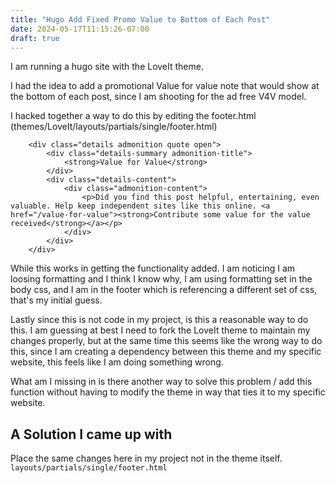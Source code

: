 ```yaml
---
title: "Hugo Add Fixed Promo Value to Bottom of Each Post"
date: 2024-05-17T11:15:26-07:00
draft: true
---
```


I am running a hugo site with the LoveIt theme.

I had the idea to add a promotional Value for value note that would show at the bottom of each post, since I am shooting for the ad free V4V model.

I hacked together a way to do this by editing the footer.html (themes/LoveIt/layouts/partials/single/footer.html)

        <div class="details admonition quote open">
            <div class="details-summary admonition-title">
                <strong>Value for Value</strong>
            </div>
            <div class="details-content">
                <div class="admonition-content">
                    <p>Did you find this post helpful, entertaining, even valuable. Help keep independent sites like this online. <a href="/value-for-value"><strong>Contribute some value for the value received</strong></a></p> 
                </div>
            </div>
        </div>

While this works in getting the functionality added. I am noticing I am loosing formatting  and I think I know why, I am using formatting set in the body css, and I am in the footer which is referencing a different set of css, that's my initial guess.

Lastly since this is not code in my project, is this a reasonable way to do this. I am guessing at best I need to fork the LoveIt theme to maintain my changes properly, but at the same time this seems like the wrong way to do this, since I am creating a dependency between this theme and my specific website, this feels like I am doing something wrong.

What am I missing in is there another way to solve this problem / add this function without having to modify the theme in way that ties it to my specific website.


## A Solution I came up with

Place the same changes here in my project not in the theme itself. `layouts/partials/single/footer.html`